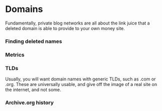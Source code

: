 # Domains

Fundamentally, private blog networks are all about the link juice that a deleted domain is able to provide to your own money site.

### Finding deleted names

### Metrics

### TLDs

Usually, you will want domain names with generic TLDs, such as .com or .org. These are universally usable, and give off the image of a real site on the internet, and not some.

### Archive.org history

